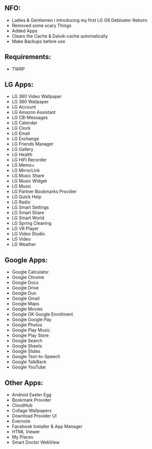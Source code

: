 ## NFO:
* Ladies & Gentlemen i introducing my first LG G6 Debloater Reborn
* Removed some scary Things
* Added Apps
* Clears the Cache & Dalvik-cache automatically
* Make Backups before use


## Requirements:
* TWRP


## LG Apps:
* LG 360 Video Wallpaper
* LG 360 Wallpaper
* LG Account
* LG Amazon Assistant
* LG CB-Messages
* LG Calendar
* LG Clock
* LG Email
* LG Exchange
* LG Friends Manager
* LG Gallery
* LG Health
* LG HiFi Recorder
* LG Memo+
* LG MirrorLink
* LG Music Share
* LG Music Widget
* LG Music
* LG Partner Bookmarks Provider
* LG Quick Help
* LG Radio
* LG Smart Settings
* LG Smart Share
* LG Smart World
* LG Spring Cleaning
* LG VR Player
* LG Video Studio
* LG Video
* LG Weather


## Google Apps:
* Google Calculator
* Google Chrome
* Google Docs
* Google Drive
* Google Duo
* Google Gmail
* Google Maps
* Google Movies
* Google OK Google Enrollment
* Google Google Pay
* Google Photos
* Google Play Music
* Google Play Store
* Google Search
* Google Sheets
* Google Slides
* Google Text-to-Speech
* Google TalkBack
* Google YouTube


## Other Apps:
* Android Easter Egg
* Bookmark Provider
* CloudHub
* Collage Wallpapers
* Download Provider UI
* Evernote
* Facebook Installer & App Manager
* HTML Viewer
* My Places
* Smart Doctor WebView
